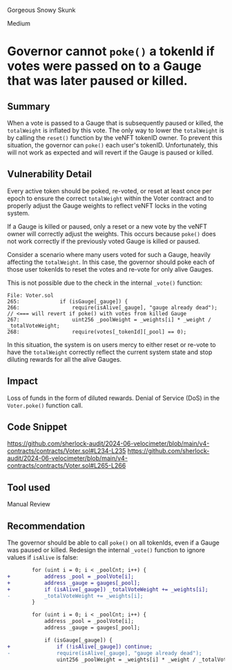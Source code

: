 Gorgeous Snowy Skunk

Medium

# Governor cannot `poke()` a tokenId if votes were passed on to a Gauge that was later paused or killed.

## Summary

When a vote is passed to a Gauge that is subsequently paused or killed, the `totalWeight` is inflated by this vote. The only way to lower the `totalWeight` is by calling the `reset()` function by the veNFT tokenID owner. To prevent this situation, the governor can `poke()` each user's tokenID. Unfortunately, this will not work as expected and will revert if the Gauge is paused or killed.

## Vulnerability Detail

Every active token should be poked, re-voted, or reset at least once per epoch to ensure the correct `totalWeight` within the Voter contract and to properly adjust the Gauge weights to reflect veNFT locks in the voting system.

If a Gauge is killed or paused, only a reset or a new vote by the veNFT owner will correctly adjust the weights. This occurs because `poke()` does not work correctly if the previously voted Gauge is killed or paused.

Consider a scenario where many users voted for such a Gauge, heavily affecting the `totalWeight`. In this case, the governor should poke each of those user tokenIds to reset the votes and re-vote for only alive Gauges.

This is not possible due to the check in the internal `_vote()` function:

```solidity
File: Voter.sol
265:             if (isGauge[_gauge]) {
266:                 require(isAlive[_gauge], "gauge already dead"); // <=== will revert if poke() with votes from killed Gauge
267:                 uint256 _poolWeight = _weights[i] * _weight / _totalVoteWeight;
268:                 require(votes[_tokenId][_pool] == 0);
```

In this situation, the system is on users mercy to either reset or re-vote to have the `totalWeight` correctly reflect the current system state and stop diluting rewards for all the alive Gauges.

## Impact

Loss of funds in the form of diluted rewards. Denial of Service (DoS) in the `Voter.poke()` function call.

## Code Snippet

https://github.com/sherlock-audit/2024-06-velocimeter/blob/main/v4-contracts/contracts/Voter.sol#L234-L235
https://github.com/sherlock-audit/2024-06-velocimeter/blob/main/v4-contracts/contracts/Voter.sol#L265-L266

## Tool used

Manual Review

## Recommendation

The governor should be able to call `poke()` on all tokenIds, even if a Gauge was paused or killed. Redesign the internal `_vote()` function to ignore values if `isAlive` is false:

```diff
        for (uint i = 0; i < _poolCnt; i++) {
+           address _pool = _poolVote[i];
+           address _gauge = gauges[_pool];
+           if (isAlive[_gauge]) _totalVoteWeight += _weights[i];
-           _totalVoteWeight += _weights[i];
        }

        for (uint i = 0; i < _poolCnt; i++) {
            address _pool = _poolVote[i];
            address _gauge = gauges[_pool];

            if (isGauge[_gauge]) {
+               if (!isAlive[_gauge]) continue;
-               require(isAlive[_gauge], "gauge already dead");
                uint256 _poolWeight = _weights[i] * _weight / _totalVoteWeight;
```
